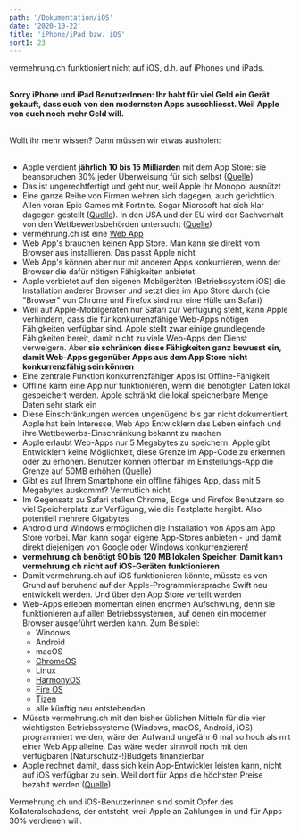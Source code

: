 ```yaml
---
path: '/Dokumentation/iOS'
date: '2020-10-22'
title: 'iPhone/iPad bzw. iOS'
sort1: 23
---
```


vermehrung.ch funktioniert nicht auf iOS, d.h. auf iPhones und iPads.<br/><br/>

**Sorry iPhone und iPad BenutzerInnen: Ihr habt für viel Geld ein Gerät gekauft, dass euch von den modernsten Apps ausschliesst. Weil Apple von euch noch mehr Geld will.**<br/><br/>

Wollt ihr mehr wissen? Dann müssen wir etwas ausholen:<br/><br/>

- Apple verdient **jährlich 10 bis 15 Milliarden** mit dem App Store: sie beanspruchen 30% jeder Überweisung für sich selbst ([Quelle](https://www.statista.com/chart/9671/developer-earnings-apple-app-store))
- Das ist ungerechtfertigt und geht nur, weil Apple ihr Monopol ausnützt
- Eine ganze Reihe von Firmen wehren sich dagegen, auch gerichtlich. Allen voran Epic Games mit Fortnite. Sogar Microsoft hat sich klar dagegen gestellt ([Quelle](https://t3n.de/news/apple-vs-epic-microsoft-seite-1315266/)). In den USA und der EU wird der Sachverhalt von den Wettbewerbsbehörden untersucht ([Quelle](https://www.bbc.com/news/technology-54280982))
- vermehrung.ch ist eine [Web App](/Dokumentation/PWA)
- Web App's brauchen keinen App Store. Man kann sie direkt vom Browser aus installieren. Das passt Apple nicht
- Web App's können aber nur mit anderen Apps konkurrieren, wenn der Browser die dafür nötigen Fähigkeiten anbietet
- Apple verbietet auf den eigenen Mobilgeräten (Betriebssystem iOS) die Installation anderer Browser und setzt dies im App Store durch (die "Browser" von Chrome und Firefox sind nur eine Hülle um Safari)
- Weil auf Apple-Mobilgeräten nur Safari zur Verfügung steht, kann Apple verhindern, dass die für konkurrenzfähige Web-Apps nötigen Fähigkeiten verfügbar sind. Apple stellt zwar einige grundlegende Fähigkeiten bereit, damit nicht zu viele Web-Apps den Dienst verweigern. Aber **sie schränken diese Fähigkeiten ganz bewusst ein, damit Web-Apps gegenüber Apps aus dem App Store nicht konkurrenzfähig sein können**
- Eine zentrale Funktion konkurrenzfähiger Apps ist Offline-Fähigkeit
- Offline kann eine App nur funktionieren, wenn die benötigten Daten lokal gespeichert werden. Apple schränkt die lokal speicherbare Menge Daten sehr stark ein
- Diese Einschränkungen werden ungenügend bis gar nicht dokumentiert. Apple hat kein Interesse, Web App Entwicklern das Leben einfach und ihre Wettbewerbs-Einschränkung bekannt zu machen
- Apple erlaubt Web-Apps nur 5 Megabytes zu speichern. Apple gibt Entwicklern keine Möglichkeit, diese Grenze im App-Code zu erkennen oder zu erhöhen. Benutzer können offenbar im Einstellungs-App die Grenze auf 50MB erhöhen ([Quelle](https://stackoverflow.com/a/8991626/712005))
- Gibt es auf Ihrem Smartphone ein offline fähiges App, dass mit 5 Megabytes auskommt? Vermutlich nicht
- Im Gegensatz zu Safari stellen Chrome, Edge und Firefox Benutzern so viel Speicherplatz zur Verfügung, wie die Festplatte hergibt. Also potentiell mehrere Gigabytes
- Android und Windows ermöglichen die Installation von Apps am App Store vorbei. Man kann sogar eigene App-Stores anbieten - und damit direkt diejenigen von Google oder Windows konkurrenzieren!
- **vermehrung.ch benötigt 90 bis 120 MB lokalen Speicher. Damit kann vermehrung.ch nicht auf iOS-Geräten funktionieren**
- Damit vermehrung.ch auf iOS funktionieren könnte, müsste es von Grund auf beruhend auf der Apple-Programmiersprache Swift neu entwickelt werden. Und über den App Store verteilt werden
- Web-Apps erleben momentan einen enormen Aufschwung, denn sie funktionieren auf allen Betriebssystemen, auf denen ein moderner Browser ausgeführt werden kann. Zum Beispiel:
  - Windows
  - Android
  - macOS
  - [ChromeOS](https://www.google.com/chromebook/chrome-os/)
  - Linux
  - [HarmonyOS](https://consumer.huawei.com/en/press/media-coverage/2019/huawei-new-operating-system-harmonyos)
  - [Fire OS](https://en.wikipedia.org/wiki/Fire_OS)
  - [Tizen](https://www.tizen.org/about)
  - alle künftig neu entstehenden
- Müsste vermehrung.ch mit den bisher üblichen Mitteln für die vier wichtigsten Betriebssysteme (Windows, macOS, Android, iOS) programmiert werden, wäre der Aufwand ungefähr 6 mal so hoch als mit einer Web App alleine. Das wäre weder sinnvoll noch mit den verfügbaren (Naturschutz-!)Budgets finanzierbar
- Apple rechnet damit, dass sich kein App-Entwickler leisten kann, nicht auf iOS verfügbar zu sein. Weil dort für Apps die höchsten Preise bezahlt werden ([Quelle](https://fueled.com/blog/app-store-vs-google-play/#:~:text=In%20fact%2C%20research%20by%20Stardust,freely%20available%20on%20Android%20devices.))

Vermehrung.ch und iOS-Benutzerinnen sind somit Opfer des Kollateralschadens, der entsteht, weil Apple an Zahlungen in und für Apps 30% verdienen will.<br/><br/>
